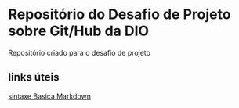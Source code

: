 # Repositório do Desafio de Projeto sobre Git/Hub da DIO
Repositório criado para o desafio de projeto

## links úteis
[sintaxe Basica Markdown](https://www.markdownguide.org/basic-syntax/)
